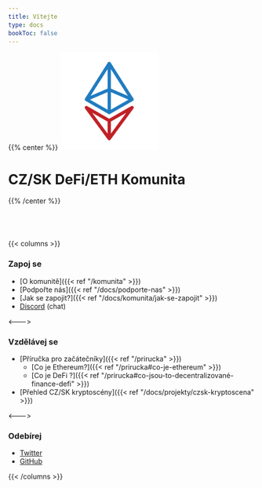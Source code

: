 ```yaml
---
title: Vítejte
type: docs
bookToc: false
---
```


{{% center %}}
<img src="/img/logo.png" height="200" />

# CZ/SK DeFi/ETH Komunita
{{% /center %}}

<div style="margin-top: 5em;"></div>

{{< columns >}}

### Zapoj se

* [O komunitě]({{< ref "/komunita" >}})
* [Podpořte nás]({{< ref "/docs/podporte-nas" >}})
* [Jak se zapojit?]({{< ref "/docs/komunita/jak-se-zapojit" >}})
* [Discord](https://discord.gg/FpxwbnM) (chat)

<--->

### Vzdělávej se

* [Příručka pro začátečníky]({{< ref "/prirucka" >}})
  * [Co je Ethereum?]({{< ref "/prirucka#co-je-ethereum" >}})
  * [Co je DeFi ?]({{< ref "/prirucka#co-jsou-to-decentralizované-finance-defi" >}})
* [Přehled CZ/SK kryptoscény]({{< ref "/docs/projekty/czsk-kryptoscena" >}})

<--->

### Odebírej

* [Twitter](https://twitter.com/gweicz)
* [GitHub](https://github.com/gweicz)


{{< /columns >}}

<div style="margin-top: 5em;"></div>

